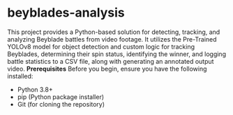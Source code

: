 # beyblades-analysis
This project provides a Python-based solution for detecting, tracking, and analyzing Beyblade battles from video footage. It utilizes the Pre-Trained YOLOv8 model for object detection and custom logic for tracking Beyblades, determining their spin status, identifying the winner, and logging battle statistics to a CSV file, along with generating an annotated output video.
**Prerequisites**
Before you begin, ensure you have the following installed:
+ Python 3.8+
+ pip (Python package installer)
+ Git (for cloning the repository)
